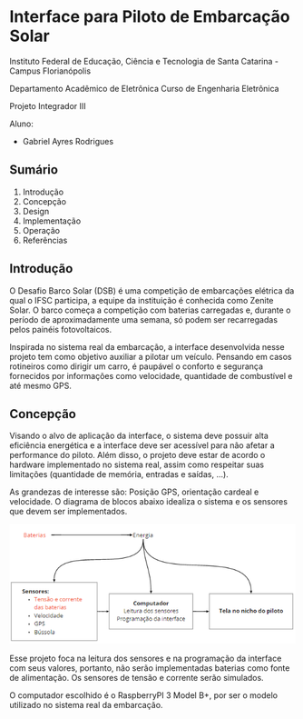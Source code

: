 # Interface para Piloto de Embarcação Solar

Instituto Federal de Educação, Ciência e Tecnologia de Santa Catarina - Campus Florianópolis

Departamento Acadêmico de Eletrônica Curso de Engenharia Eletrônica

Projeto Integrador III

Aluno:

* Gabriel Ayres Rodrigues
 
## Sumário

1. Introdução
2. Concepção
3. Design
4. Implementação
5. Operação
6. Referências

## Introdução 

O Desafio Barco Solar (DSB) é uma competição de embarcações elétrica da qual o IFSC participa, a equipe da instituição é conhecida como Zenite Solar. O barco começa a competição com baterias carregadas e, durante o período de aproximadamente uma semana, só podem ser recarregadas pelos painéis fotovoltaicos.

Inspirada no sistema real da embarcação, a interface desenvolvida nesse projeto tem como objetivo auxiliar a pilotar um veículo. Pensando em casos rotineiros como dirigir um carro, é paupável o conforto e segurança fornecidos por informações como velocidade, quantidade de combustível e até mesmo GPS.

## Concepção 

Visando o alvo de aplicação da interface, o sistema deve possuir alta eficiência energética e a interface deve ser acessível para não afetar a performance do piloto. Além disso, 
o projeto deve estar de acordo o hardware implementado no sistema real, assim como respeitar suas limitações (quantidade de memória, entradas e saídas, ...).

As grandezas de interesse são: Posição GPS, orientação cardeal e velocidade. O diagrama de blocos abaixo idealiza o sistema e os sensores que devem ser implementados.

![Diagrama concepção](https://github.com/ayresgit/Interface_para_Piloto_de_Embarcacao_Solar/blob/5662c4e64353ec0158540062fcd75b0bab9321d2/Imagens/Diagrama_concep%C3%A7%C3%A3o.PNG)

Esse projeto foca na leitura dos sensores e na programação da interface com seus valores, portanto, não serão implementadas baterias como fonte de alimentação. Os sensores de tensão e corrente serão simulados.

O computador escolhido é o RaspberryPI 3 Model B+, por ser o modelo utilizado no sistema real da embarcação.

